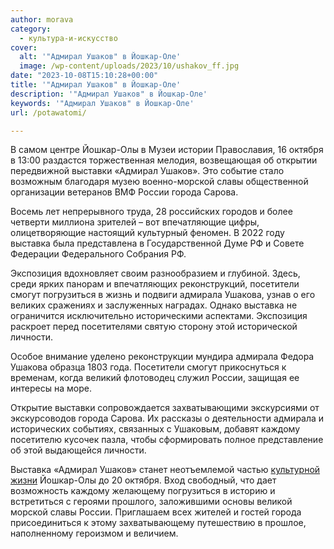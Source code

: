 ```yaml
---
author: morava
category:
  - культура-и-искусство
cover:
  alt: '"Адмирал Ушаков" в Йошкар-Оле'
  image: /wp-content/uploads/2023/10/ushakov_ff.jpg
date: "2023-10-08T15:10:28+00:00"
title: '"Адмирал Ушаков" в Йошкар-Оле'
description: '"Адмирал Ушаков" в Йошкар-Оле'
keywords: '"Адмирал Ушаков" в Йошкар-Оле'
url: /potawatomi/

---
```

В самом центре Йошкар-Олы в Музеи истории Православия, 16 октября в 13:00 раздастся торжественная мелодия, возвещающая об открытии передвижной выставки «Адмирал Ушаков». Это событие стало возможным благодаря музею военно-морской славы общественной организации ветеранов ВМФ России города Сарова.

Восемь лет непрерывного труда, 28 российских городов и более четверти миллиона зрителей – вот впечатляющие цифры, олицетворяющие настоящий культурный феномен. В 2022 году выставка была представлена в Государственной Думе РФ и Совете Федерации Федерального Собрания РФ.

Экспозиция вдохновляет своим разнообразием и глубиной. Здесь, среди ярких панорам и впечатляющих реконструкций, посетители смогут погрузиться в жизнь и подвиги адмирала Ушакова, узнав о его великих сражениях и заслуженных наградах. Однако выставка не ограничится исключительно историческими аспектами. Экспозиция раскроет перед посетителями святую сторону этой исторической личности.

Особое внимание уделено реконструкции мундира адмирала Федора Ушакова образца 1803 года. Посетители смогут прикоснуться к временам, когда великий флотоводец служил России, защищая ее интересы на море.

Открытие выставки сопровождается захватывающими экскурсиями от экскурсоводов города Сарова. Их рассказы о деятельности адмирала и исторических событиях, связанных с Ушаковым, добавят каждому посетителю кусочек пазла, чтобы сформировать полное представление об этой выдающейся личности.

Выставка «Адмирал Ушаков» станет неотъемлемой частью [культурной жизни](/category/novosti-sobytiya-afisha-marij-el/kultura-i-iskusstvo/) Йошкар-Олы до 20 октября. Вход свободный, что дает возможность каждому желающему погрузиться в историю и встретиться с героями прошлого, заложившими основы великой морской славы России. Приглашаем всех жителей и гостей города присоединиться к этому захватывающему путешествию в прошлое, наполненному героизмом и величием.
